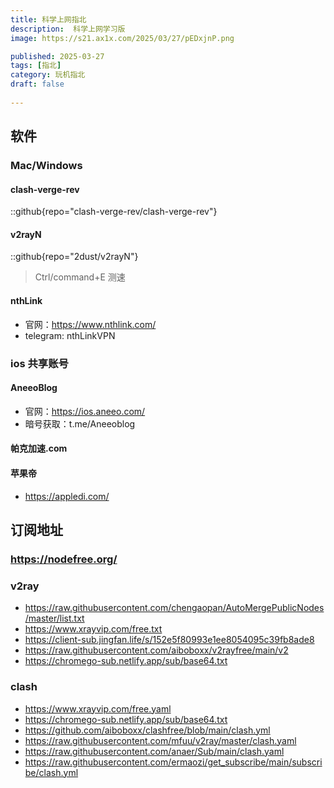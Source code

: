 ```yaml
---
title: 科学上网指北 
description:  科学上网学习版
image: https://s21.ax1x.com/2025/03/27/pEDxjnP.png

published: 2025-03-27
tags: [指北]
category: 玩机指北
draft: false
 
---
```


## 软件

### Mac/Windows

#### clash-verge-rev

::github{repo="clash-verge-rev/clash-verge-rev"}

#### v2rayN

::github{repo="2dust/v2rayN"}

> Ctrl/command+E  测速

#### nthLink

* 官网：<https://www.nthlink.com/>
* telegram:  nthLinkVPN

### ios 共享账号

#### AneeoBlog

* 官网：<https://ios.aneeo.com/>
* 暗号获取：t.me/Aneeoblog

#### 帕克加速.com

#### 苹果帝

* <https://appledi.com/>

## 订阅地址

### <https://nodefree.org/>

### v2ray

* <https://raw.githubusercontent.com/chengaopan/AutoMergePublicNodes/master/list.txt>
* <https://www.xrayvip.com/free.txt>
* <https://client-sub.jingfan.life/s/152e5f80993e1ee8054095c39fb8ade8>
* <https://raw.githubusercontent.com/aiboboxx/v2rayfree/main/v2>
* <https://chromego-sub.netlify.app/sub/base64.txt>

### clash

* <https://www.xrayvip.com/free.yaml>
* <https://chromego-sub.netlify.app/sub/base64.txt>
* <https://github.com/aiboboxx/clashfree/blob/main/clash.yml>
* <https://raw.githubusercontent.com/mfuu/v2ray/master/clash.yaml>
* <https://raw.githubusercontent.com/anaer/Sub/main/clash.yaml>
* <https://raw.githubusercontent.com/ermaozi/get_subscribe/main/subscribe/clash.yml>

